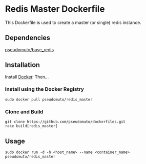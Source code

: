 # Redis Master Dockerfile

This Dockerfile is used to create a master (or single) redis instance.

## Dependencies

[pseudomuto/base_redis]

## Installation

Install [Docker]. Then...

### Install using the Docker Registry

`sudo docker pull pseudomuto/redis_master`

### Clone and Build

```
git clone https://github.com/pseudomuto/dockerfiles.git
rake build[redis_master]
```

## Usage

`sudo docker run -d -h <host_name> --name <container_name> pseudomuto/redis_master`

[Docker]: https://www.docker.io/
[Docker Registry]: https://registry.hub.docker.com/
[pseudomuto/base_redis]: https://github.com/pseudomuto/dockerfiles/tree/master/base_redis
